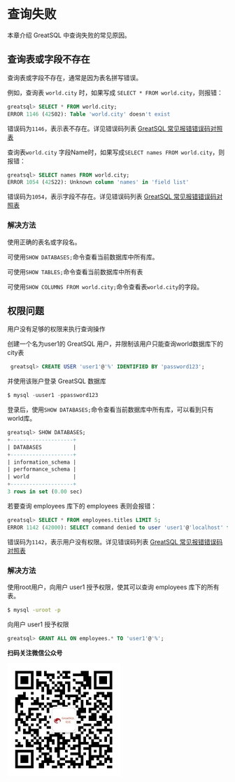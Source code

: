 # 查询失败
本章介绍 GreatSQL 中查询失败的常见原因。

## 查询表或字段不存在
查询表或字段不存在，通常是因为表名拼写错误。

例如，查询表 `world.city` 时，如果写成 `SELECT * FROM world.city`，则报错：

```sql
greatsql> SELECT * FROM world.city;
ERROR 1146 (42S02): Table 'world.city' doesn't exist
```
错误码为`1146`，表示表不存在。详见错误码列表 [ GreatSQL 常见报错错误码对照表](./12-8-1-error-code-reference.md)

查询表`world.city` 字段Name时，如果写成`SELECT names FROM world.city`，则报错：

```sql
greatsql> SELECT names FROM world.city;
ERROR 1054 (42S22): Unknown column 'names' in 'field list'
```
错误码为`1054`，表示字段不存在。详见错误码列表 [ GreatSQL 常见报错错误码对照表](./12-8-1-error-code-reference.md)

### 解决方法
使用正确的表名或字段名。

可使用`SHOW DATABASES;`命令查看当前数据库中所有库。

可使用`SHOW TABLES;`命令查看当前数据库中所有表

可使用`SHOW COLUMNS FROM world.city;`命令查看表`world.city`的字段。

## 权限问题

用户没有足够的权限来执行查询操作

创建一个名为user1的 GreatSQL 用户，并限制该用户只能查询world数据库下的city表

```sql
 greatsql> CREATE USER 'user1'@'%' IDENTIFIED BY 'password123';
```
并使用该账户登录 GreatSQL 数据库

```sql
$ mysql -uuser1 -ppassword123    
```
登录后，使用`SHOW DATABASES;`命令查看当前数据库中所有库，可以看到只有world库。

```sql
greatsql> SHOW DATABASES;
+--------------------+
| DATABASES          |
+--------------------+
| information_schema |
| performance_schema |
| world              |
+--------------------+
3 rows in set (0.00 sec)
```
若要查询 employees 库下的 employees 表则会报错：

```sql
greatsql> SELECT * FROM employees.titles LIMIT 5;
ERROR 1142 (42000): SELECT command denied to user 'user1'@'localhost' for table 'titles'
```
错误码为`1142`，表示用户没有权限。详见错误码列表 [ GreatSQL 常见报错错误码对照表](./12-8-1-error-code-reference.md)

### 解决方法
使用root用户，向用户 user1 授予权限，使其可以查询 employees 库下的所有表。

```bash
$ mysql -uroot -p
```
向用户 user1 授予权限

```sql
greatsql> GRANT ALL ON employees.* TO 'user1'@'%';
```



**扫码关注微信公众号**

![greatsql-wx](../greatsql-wx.jpg)
